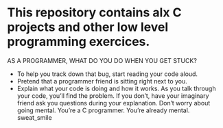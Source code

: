 # This repository contains alx C projects and other low level programming exercices.
AS A PROGRAMMER, WHAT DO YOU DO WHEN YOU GET STUCK?

   * To help you track down that bug, start reading your code aloud.
   * Pretend that a programmer friend is sitting right next to you.
   * Explain what your code is doing and how it works. As you talk through your code, you’ll find the problem. If you don’t, have your imaginary friend ask you questions during your explanation. Don’t worry about going mental. You’re a C programmer. You’re already mental. sweat_smile

